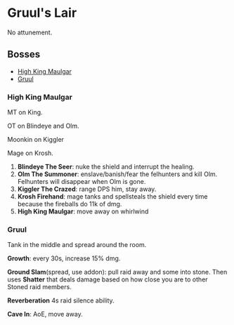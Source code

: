
# Gruul's Lair

No attunement.

## Bosses

- [High King Maulgar](#High-King-Maulgar)
- [Gruul](#Gruul)

### High King Maulgar

MT on King.

OT on Blindeye and Olm.

Moonkin on Kiggler

Mage on Krosh.

1. __Blindeye The Seer__: nuke the shield and interrupt the healing.
2. __Olm The Summoner__: enslave/banish/fear the felhunters and kill Olm. Felhunters will disappear when Olm is gone.
3. __Kiggler The Crazed__: range DPS him, stay away.
4. __Krosh Firehand__: mage tanks and spellsteals the shield every time because the fireballs do 11k of dmg.
5. __High King Maulgar__: move away on whirlwind

### Gruul

Tank in the middle and spread around the room.

__Growth__: every 30s, increase 15% dmg.

__Ground Slam__(spread, use addon): pull raid away and some into stone. Then uses __Shatter__ that deals damage based on how close you are to other Stoned raid members.

__Reverberation__ 4s raid silence ability.

__Cave In__: AoE, move away.
